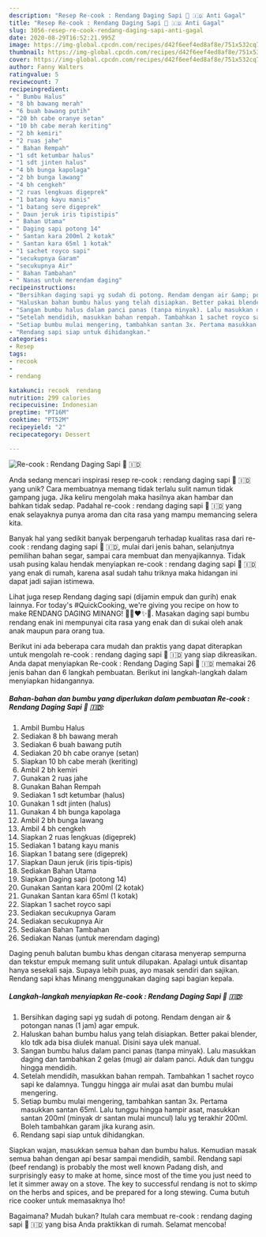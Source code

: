 ```yaml
---
description: "Resep Re-cook : Rendang Daging Sapi 🥩 🇮🇩 Anti Gagal"
title: "Resep Re-cook : Rendang Daging Sapi 🥩 🇮🇩 Anti Gagal"
slug: 3056-resep-re-cook-rendang-daging-sapi-anti-gagal
date: 2020-08-29T16:52:21.995Z
image: https://img-global.cpcdn.com/recipes/d42f6eef4ed8af8e/751x532cq70/re-cook-rendang-daging-sapi-🥩-🇮🇩-foto-resep-utama.jpg
thumbnail: https://img-global.cpcdn.com/recipes/d42f6eef4ed8af8e/751x532cq70/re-cook-rendang-daging-sapi-🥩-🇮🇩-foto-resep-utama.jpg
cover: https://img-global.cpcdn.com/recipes/d42f6eef4ed8af8e/751x532cq70/re-cook-rendang-daging-sapi-🥩-🇮🇩-foto-resep-utama.jpg
author: Fanny Walters
ratingvalue: 5
reviewcount: 7
recipeingredient:
- " Bumbu Halus"
- "8 bh bawang merah"
- "6 buah bawang putih"
- "20 bh cabe oranye setan"
- "10 bh cabe merah keriting"
- "2 bh kemiri"
- "2 ruas jahe"
- " Bahan Rempah"
- "1 sdt ketumbar halus"
- "1 sdt jinten halus"
- "4 bh bunga kapolaga"
- "2 bh bunga lawang"
- "4 bh cengkeh"
- "2 ruas lengkuas digeprek"
- "1 batang kayu manis"
- "1 batang sere digeprek"
- " Daun jeruk iris tipistipis"
- " Bahan Utama"
- " Daging sapi potong 14"
- " Santan kara 200ml 2 kotak"
- " Santan kara 65ml 1 kotak"
- "1 sachet royco sapi"
- "secukupnya Garam"
- "secukupnya Air"
- " Bahan Tambahan"
- " Nanas untuk merendam daging"
recipeinstructions:
- "Bersihkan daging sapi yg sudah di potong. Rendam dengan air &amp; potongan nanas (1 jam) agar empuk."
- "Haluskan bahan bumbu halus yang telah disiapkan. Better pakai blender, klo tdk ada bisa diulek manual. Disini saya ulek manual."
- "Sangan bumbu halus dalam panci panas (tanpa minyak). Lalu masukkan daging dan tambahkan 2 gelas (mug) air dalam panci. Aduk dan tunggu hingga mendidih."
- "Setelah mendidih, masukkan bahan rempah. Tambahkan 1 sachet royco sapi ke dalamnya. Tunggu hingga air mulai asat dan bumbu mulai mengering."
- "Setiap bumbu mulai mengering, tambahkan santan 3x. Pertama masukkan santan 65ml. Lalu tunggu hingga hampir asat, masukkan santan 200ml (minyak dr santan mulai muncul) lalu yg terakhir 200ml. Boleh tambahkan garam jika kurang asin."
- "Rendang sapi siap untuk dihidangkan."
categories:
- Resep
tags:
- recook
- 
- rendang

katakunci: recook  rendang 
nutrition: 299 calories
recipecuisine: Indonesian
preptime: "PT16M"
cooktime: "PT52M"
recipeyield: "2"
recipecategory: Dessert

---
```



![Re-cook : Rendang Daging Sapi 🥩 🇮🇩](https://img-global.cpcdn.com/recipes/d42f6eef4ed8af8e/751x532cq70/re-cook-rendang-daging-sapi-🥩-🇮🇩-foto-resep-utama.jpg)

Anda sedang mencari inspirasi resep re-cook : rendang daging sapi 🥩 🇮🇩 yang unik? Cara membuatnya memang tidak terlalu sulit namun tidak gampang juga. Jika keliru mengolah maka hasilnya akan hambar dan bahkan tidak sedap. Padahal re-cook : rendang daging sapi 🥩 🇮🇩 yang enak selayaknya punya aroma dan cita rasa yang mampu memancing selera kita.

Banyak hal yang sedikit banyak berpengaruh terhadap kualitas rasa dari re-cook : rendang daging sapi 🥩 🇮🇩, mulai dari jenis bahan, selanjutnya pemilihan bahan segar, sampai cara membuat dan menyajikannya. Tidak usah pusing kalau hendak menyiapkan re-cook : rendang daging sapi 🥩 🇮🇩 yang enak di rumah, karena asal sudah tahu triknya maka hidangan ini dapat jadi sajian istimewa.

Lihat juga resep Rendang daging sapi (dijamin empuk dan gurih) enak lainnya. For today&#39;s #QuickCooking, we&#39;re giving you recipe on how to make RENDANG DAGING MINANG! 🥩😍❤✨🙏. Masakan daging sapi bumbu rendang enak ini mempunyai cita rasa yang enak dan di sukai oleh anak anak maupun para orang tua.


Berikut ini ada beberapa cara mudah dan praktis yang dapat diterapkan untuk mengolah re-cook : rendang daging sapi 🥩 🇮🇩 yang siap dikreasikan. Anda dapat menyiapkan Re-cook : Rendang Daging Sapi 🥩 🇮🇩 memakai 26 jenis bahan dan 6 langkah pembuatan. Berikut ini langkah-langkah dalam menyiapkan hidangannya.

<!--inarticleads1-->

##### Bahan-bahan dan bumbu yang diperlukan dalam pembuatan Re-cook : Rendang Daging Sapi 🥩 🇮🇩:

1. Ambil  Bumbu Halus
1. Sediakan 8 bh bawang merah
1. Sediakan 6 buah bawang putih
1. Sediakan 20 bh cabe oranye (setan)
1. Siapkan 10 bh cabe merah (keriting)
1. Ambil 2 bh kemiri
1. Gunakan 2 ruas jahe
1. Gunakan  Bahan Rempah
1. Sediakan 1 sdt ketumbar (halus)
1. Gunakan 1 sdt jinten (halus)
1. Gunakan 4 bh bunga kapolaga
1. Ambil 2 bh bunga lawang
1. Ambil 4 bh cengkeh
1. Siapkan 2 ruas lengkuas (digeprek)
1. Sediakan 1 batang kayu manis
1. Siapkan 1 batang sere (digeprek)
1. Siapkan  Daun jeruk (iris tipis-tipis)
1. Sediakan  Bahan Utama
1. Siapkan  Daging sapi (potong 14)
1. Gunakan  Santan kara 200ml (2 kotak)
1. Gunakan  Santan kara 65ml (1 kotak)
1. Siapkan 1 sachet royco sapi
1. Sediakan secukupnya Garam
1. Sediakan secukupnya Air
1. Sediakan  Bahan Tambahan
1. Sediakan  Nanas (untuk merendam daging)


Daging penuh balutan bumbu khas dengan citarasa menyerap sempurna dan tekstur empuk memang sulit untuk dilupakan. Apalagi untuk disantap hanya sesekali saja. Supaya lebih puas, ayo masak sendiri dan sajikan. Rendang sapi khas Minang menggunakan daging sapi bagian kepala. 

<!--inarticleads2-->

##### Langkah-langkah menyiapkan Re-cook : Rendang Daging Sapi 🥩 🇮🇩:

1. Bersihkan daging sapi yg sudah di potong. Rendam dengan air &amp; potongan nanas (1 jam) agar empuk.
1. Haluskan bahan bumbu halus yang telah disiapkan. Better pakai blender, klo tdk ada bisa diulek manual. Disini saya ulek manual.
1. Sangan bumbu halus dalam panci panas (tanpa minyak). Lalu masukkan daging dan tambahkan 2 gelas (mug) air dalam panci. Aduk dan tunggu hingga mendidih.
1. Setelah mendidih, masukkan bahan rempah. Tambahkan 1 sachet royco sapi ke dalamnya. Tunggu hingga air mulai asat dan bumbu mulai mengering.
1. Setiap bumbu mulai mengering, tambahkan santan 3x. Pertama masukkan santan 65ml. Lalu tunggu hingga hampir asat, masukkan santan 200ml (minyak dr santan mulai muncul) lalu yg terakhir 200ml. Boleh tambahkan garam jika kurang asin.
1. Rendang sapi siap untuk dihidangkan.


Siapkan wajan, masukkan semua bahan dan bumbu halus. Kemudian masak semua bahan dengan api besar sampai mendidih, sambil. Rendang sapi (beef rendang) is probably the most well known Padang dish, and surprisingly easy to make at home, since most of the time you just need to let it simmer away on a stove. The key to successful rendang is not to skimp on the herbs and spices, and be prepared for a long stewing. Cuma butuh rice cooker untuk memasaknya lho! 

Bagaimana? Mudah bukan? Itulah cara membuat re-cook : rendang daging sapi 🥩 🇮🇩 yang bisa Anda praktikkan di rumah. Selamat mencoba!
